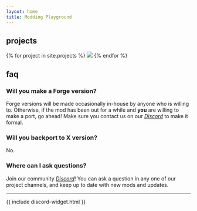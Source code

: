 ```yaml
---
layout: home
title: Modding Playground
---
```


## projects

<div class="projects">
  {% for project in site.projects %}
    <a alt="icon:{{ project }}" href="/{{ project }}"><img class="x128" src="assets/img/projects/{{ project }}/icon.png"></a>
  {% endfor %}
</div>

## faq
### Will you make a Forge version?
Forge versions will be made occasionally in-house by anyone who is willing to. Otherwise, if the mod has been out for a while and **you** are willing to make a port, go ahead! Make sure you contact us on our [*Discord*](https://discord.moddingplayground.net) to make it formal.

### Will you backport to X version?
No.

### Where can I ask questions?
Join our community [*Discord*](https://discord.moddingplayground.net)! You can ask a question in any one of our project channels, and keep up to date with new mods and updates.

---

{{ include discord-widget.html }}
